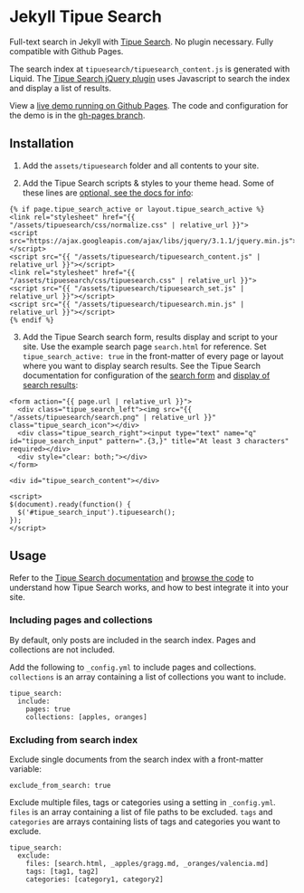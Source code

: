 # Jekyll Tipue Search

Full-text search in Jekyll with [Tipue Search](https://github.com/Tipue/Tipue-Search). No plugin necessary. Fully compatible with Github Pages.

The search index at `tipuesearch/tipuesearch_content.js` is generated with Liquid. The [Tipue Search jQuery plugin](http://www.tipue.com/search) uses Javascript to search the index and display a list of results.

View a [live demo running on Github Pages](https://jekylltools.github.io/jekyll-tipue-search/search/). The code and configuration for the demo is in the [gh-pages branch](https://github.com/jekylltools/jekyll-tipue-search/tree/gh-pages).

## Installation

1. Add the `assets/tipuesearch` folder and all contents to your site.

2. Add the Tipue Search scripts & styles to your theme head. Some of these lines are [optional, see the docs for info](http://www.tipue.com/search/docs/?d=1):

  ```
  {% if page.tipue_search_active or layout.tipue_search_active %}
  <link rel="stylesheet" href="{{ "/assets/tipuesearch/css/normalize.css" | relative_url }}">
  <script src="https://ajax.googleapis.com/ajax/libs/jquery/3.1.1/jquery.min.js"></script>
  <script src="{{ "/assets/tipuesearch/tipuesearch_content.js" | relative_url }}"></script>
  <link rel="stylesheet" href="{{ "/assets/tipuesearch/css/tipuesearch.css" | relative_url }}">
  <script src="{{ "/assets/tipuesearch/tipuesearch_set.js" | relative_url }}"></script>
  <script src="{{ "/assets/tipuesearch/tipuesearch.min.js" | relative_url }}"></script>
  {% endif %}
  ```

3. Add the Tipue Search search form, results display and script to your site. Use the example search page `search.html` for reference. Set `tipue_search_active: true` in the front-matter of every page or layout where you want to display search results. See the Tipue Search documentation for configuration of the [search form](http://www.tipue.com/search/docs/?d=1) and [display of search results](http://www.tipue.com/search/docs/?d=3):

  ```
  <form action="{{ page.url | relative_url }}">
    <div class="tipue_search_left"><img src="{{ "/assets/tipuesearch/search.png" | relative_url }}" class="tipue_search_icon"></div>
    <div class="tipue_search_right"><input type="text" name="q" id="tipue_search_input" pattern=".{3,}" title="At least 3 characters" required></div>
    <div style="clear: both;"></div>
  </form>

  <div id="tipue_search_content"></div>

  <script>
  $(document).ready(function() {
    $('#tipue_search_input').tipuesearch();
  });
  </script>
  ```

## Usage

Refer to the [Tipue Search documentation](http://www.tipue.com/search/docs/) and [browse the code](https://github.com/Tipue/Tipue-Search) to understand how Tipue Search works, and how to best integrate it into your site.

### Including pages and collections

By default, only posts are included in the search index. Pages and collections are not included.

Add the following to `_config.yml` to include pages and collections. `collections` is an array containing a list of collections you want to include.

```
tipue_search:
  include:
    pages: true
    collections: [apples, oranges]
```

### Excluding from search index

Exclude single documents from the search index with a front-matter variable:

```
exclude_from_search: true
```

Exclude multiple files, tags or categories using a setting in `_config.yml`. `files` is an array containing a list of file paths to be excluded. `tags` and `categories` are arrays containing lists of tags and categories you want to exclude.

```
tipue_search:
  exclude:
    files: [search.html, _apples/gragg.md, _oranges/valencia.md]
    tags: [tag1, tag2]
    categories: [category1, category2]
```
